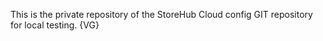 This is the private repository of the StoreHub Cloud config GIT repository for local testing. 
{VG}
